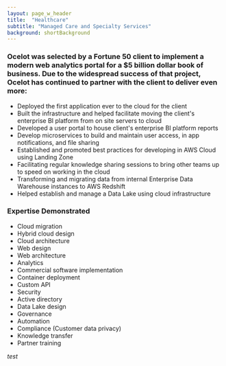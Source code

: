 ```yaml
---
layout: page_w_header
title:  "Healthcare"
subtitle: "Managed Care and Specialty Services"
background: shortBackground
---
```


### Ocelot was selected by a Fortune 50 client to implement a modern web analytics portal for a $5 billion dollar book of business.  Due to the widespread success of that project, Ocelot has continued to partner with the client to deliver even more:

- Deployed the first application ever to the cloud for the client
- Built the infrastructure and helped facilitate moving the client's enterprise BI platform from on site servers to cloud
- Developed a user portal to house client's enterprise BI platform reports
- Develop microservices to build and maintain user access, in app notifications, and file sharing
- Established and promoted best practices for developing in AWS Cloud using Landing Zone
- Facilitating regular knowledge sharing sessions to bring other teams up to speed on working in the cloud
- Transforming and migrating data from internal Enterprise Data Warehouse instances to AWS Redshift 
- Helped establish and manage a Data Lake using cloud infrastructure 

### Expertise Demonstrated

- Cloud migration 
- Hybrid cloud design
- Cloud architecture 
- Web design
- Web architecture
- Analytics
- Commercial software implementation
- Container deployment 
- Custom API 
- Security 
- Active directory
- Data Lake design 
- Governance 
- Automation 
- Compliance (Customer data privacy) 
- Knowledge transfer 
- Partner training

*test*